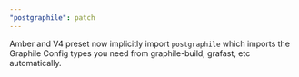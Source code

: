 ```yaml
---
"postgraphile": patch
---
```


Amber and V4 preset now implicitly import `postgraphile` which imports the
Graphile Config types you need from graphile-build, grafast, etc automatically.
